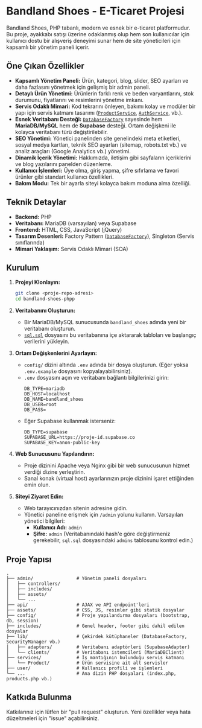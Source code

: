 # Bandland Shoes - E-Ticaret Projesi

Bandland Shoes, PHP tabanlı, modern ve esnek bir e-ticaret platformudur. Bu proje, ayakkabı satışı üzerine odaklanmış olup hem son kullanıcılar için kullanıcı dostu bir alışveriş deneyimi sunar hem de site yöneticileri için kapsamlı bir yönetim paneli içerir.

## Öne Çıkan Özellikler

- **Kapsamlı Yönetim Paneli:** Ürün, kategori, blog, slider, SEO ayarları ve daha fazlasını yönetmek için gelişmiş bir admin paneli.
- **Detaylı Ürün Yönetimi:** Ürünlerin farklı renk ve beden varyantlarını, stok durumunu, fiyatlarını ve resimlerini yönetme imkanı.
- **Servis Odaklı Mimari:** Kod tekrarını önleyen, bakımı kolay ve modüler bir yapı için servis katmanı tasarımı ([`ProductService`](services/ProductService.php:13), [`AuthService`](services/AuthService.php), vb.).
- **Esnek Veritabanı Desteği:** [`DatabaseFactory`](lib/DatabaseFactory.php:8) sayesinde hem **MariaDB/MySQL** hem de **Supabase** desteği. Ortam değişkeni ile kolayca veritabanı türü değiştirilebilir.
- **SEO Yönetimi:** Yönetici panelinden site genelindeki meta etiketleri, sosyal medya kartları, teknik SEO ayarları (sitemap, robots.txt vb.) ve analiz araçları (Google Analytics vb.) yönetimi.
- **Dinamik İçerik Yönetimi:** Hakkımızda, iletişim gibi sayfaların içeriklerini ve blog yazılarını panelden düzenleme.
- **Kullanıcı İşlemleri:** Üye olma, giriş yapma, şifre sıfırlama ve favori ürünler gibi standart kullanıcı özellikleri.
- **Bakım Modu:** Tek bir ayarla siteyi kolayca bakım moduna alma özelliği.

## Teknik Detaylar

- **Backend:** PHP
- **Veritabanı:** MariaDB (varsayılan) veya Supabase
- **Frontend:** HTML, CSS, JavaScript (jQuery)
- **Tasarım Desenleri:** Factory Pattern ([`DatabaseFactory`](lib/DatabaseFactory.php:8)), Singleton (Servis sınıflarında)
- **Mimari Yaklaşım:** Servis Odaklı Mimari (SOA)

## Kurulum

1.  **Projeyi Klonlayın:**
    ```bash
    git clone <proje-repo-adresi>
    cd bandland-shoes-phpp
    ```

2.  **Veritabanını Oluşturun:**
    - Bir MariaDB/MySQL sunucusunda `bandland_shoes` adında yeni bir veritabanı oluşturun.
    - [`sql.sql`](sql.sql) dosyasını bu veritabanına içe aktararak tabloları ve başlangıç verilerini yükleyin.

3.  **Ortam Değişkenlerini Ayarlayın:**
    - `config/` dizini altında `.env` adında bir dosya oluşturun. (Eğer yoksa `.env.example` dosyasını kopyalayabilirsiniz).
    - `.env` dosyasını açın ve veritabanı bağlantı bilgilerinizi girin:
      ```env
      DB_TYPE=mariadb
      DB_HOST=localhost
      DB_NAME=bandland_shoes
      DB_USER=root
      DB_PASS=
      ```
    - Eğer Supabase kullanmak isterseniz:
      ```env
      DB_TYPE=supabase
      SUPABASE_URL=https://proje-id.supabase.co
      SUPABASE_KEY=anon-public-key
      ```

4.  **Web Sunucusunu Yapılandırın:**
    - Proje dizinini Apache veya Nginx gibi bir web sunucusunun hizmet verdiği dizine yerleştirin.
    - Sanal konak (virtual host) ayarlarınızın proje dizinini işaret ettiğinden emin olun.

5.  **Siteyi Ziyaret Edin:**
    - Web tarayıcınızdan sitenin adresine gidin.
    - Yönetici paneline erişmek için `/admin` yolunu kullanın. Varsayılan yönetici bilgileri:
      - **Kullanıcı Adı:** `admin`
      - **Şifre:** `admin` (Veritabanındaki hash'e göre değiştirmeniz gerekebilir, `sql.sql` dosyasındaki `admins` tablosunu kontrol edin.)

## Proje Yapısı

```
.
├── admin/                # Yönetim paneli dosyaları
│   ├── controllers/
│   ├── includes/
│   ├── assets/
│   └── ...
├── api/                  # AJAX ve API endpoint'leri
├── assets/               # CSS, JS, resimler gibi statik dosyalar
├── config/               # Proje yapılandırma dosyaları (bootstrap, db, session)
├── includes/             # Genel header, footer gibi dahil edilen dosyalar
├── lib/                  # Çekirdek kütüphaneler (DatabaseFactory, SecurityManager vb.)
│   ├── adapters/         # Veritabanı adaptörleri (SupabaseAdapter)
│   └── clients/          # Veritabanı istemcileri (MariaDBClient)
├── services/             # İş mantığının bulunduğu servis katmanı
│   └── Product/          # Ürün servisine ait alt servisler
├── user/                 # Kullanıcı profili ve işlemleri
└── ...                   # Ana dizin PHP dosyaları (index.php, products.php vb.)
```

## Katkıda Bulunma

Katkılarınız için lütfen bir "pull request" oluşturun. Yeni özellikler veya hata düzeltmeleri için "issue" açabilirsiniz.